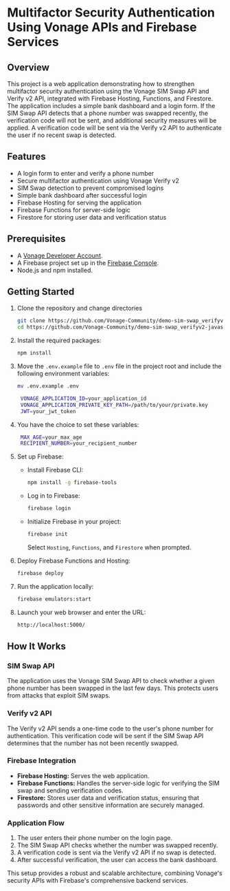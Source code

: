 # Multifactor Security Authentication Using Vonage APIs and Firebase Services

## Overview

This project is a web application demonstrating how to strengthen multifactor security authentication using the Vonage SIM Swap API and Verify v2 API, integrated with Firebase Hosting, Functions, and Firestore. The application includes a simple bank dashboard and a login form. If the SIM Swap API detects that a phone number was swapped recently, the verification code will not be sent, and additional security measures will be applied. A verification code will be sent via the Verify v2 API to authenticate the user if no recent swap is detected.

## Features

- A login form to enter and verify a phone number
- Secure multifactor authentication using Vonage Verify v2
- SIM Swap detection to prevent compromised logins
- Simple bank dashboard after successful login
- Firebase Hosting for serving the application
- Firebase Functions for server-side logic
- Firestore for storing user data and verification status

## Prerequisites

- A [Vonage Developer Account](https://developer.vonage.com).
- A Firebase project set up in the [Firebase Console](https://console.firebase.google.com).
- Node.js and npm installed.

## Getting Started

1. Clone the repository and change directories
   ```bash
   git clone https://github.com/Vonage-Community/demo-sim-swap_verifyv2-javascript-multifactor_authentication-firebase.git
   cd https://github.com/Vonage-Community/demo-sim-swap_verifyv2-javascript-multifactor_authentication-firebase.git
   ```
2. Install the required packages:
   ```bash
   npm install
   ```

3. Move the `.env.example` file to `.env` file in the project root and include the following environment variables:
   ```bash
   mv .env.example .env
   ```
   ```bash
    VONAGE_APPLICATION_ID=your_application_id
    VONAGE_APPLICATION_PRIVATE_KEY_PATH=/path/to/your/private.key
    JWT=your_jwt_token
   ```

4. You have the choice to set these variables:
   ```bash
    MAX_AGE=your_max_age
    RECIPIENT_NUMBER=your_recipient_number
   ```

5. Set up Firebase:
   - Install Firebase CLI:
     ```bash
     npm install -g firebase-tools
     ```
   - Log in to Firebase:
     ```bash
     firebase login
     ```
   - Initialize Firebase in your project:
     ```bash
     firebase init
     ```
     Select `Hosting`, `Functions`, and `Firestore` when prompted.

6. Deploy Firebase Functions and Hosting:
   ```bash
   firebase deploy
   ```

7. Run the application locally:
   ```bash
   firebase emulators:start
   ```

8. Launch your web browser and enter the URL:
   ```bash
   http://localhost:5000/
   ```

## How It Works

### SIM Swap API

The application uses the Vonage SIM Swap API to check whether a given phone number has been swapped in the last few days. This protects users from attacks that exploit SIM swaps.

### Verify v2 API

The Verify v2 API sends a one-time code to the user's phone number for authentication. This verification code will be sent if the SIM Swap API determines that the number has not been recently swapped.

### Firebase Integration

- **Firebase Hosting:** Serves the web application.
- **Firebase Functions:** Handles the server-side logic for verifying the SIM swap and sending verification codes.
- **Firestore:** Stores user data and verification status, ensuring that passwords and other sensitive information are securely managed.

### Application Flow

1. The user enters their phone number on the login page.
2. The SIM Swap API checks whether the number was swapped recently.
3. A verification code is sent via the Verify v2 API if no swap is detected.
4. After successful verification, the user can access the bank dashboard.

This setup provides a robust and scalable architecture, combining Vonage's security APIs with Firebase's comprehensive backend services.